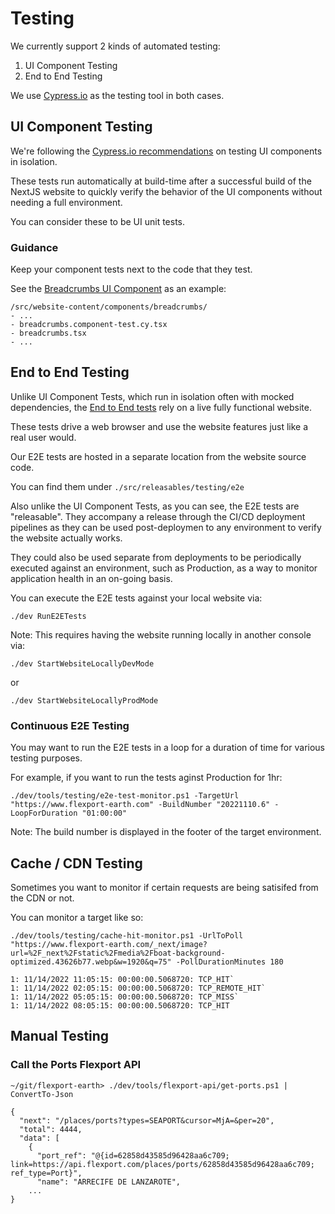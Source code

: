 # Testing

We currently support 2 kinds of automated testing:

1. UI Component Testing
2. End to End Testing

We use [Cypress.io](https://www.cypress.io) as the testing tool in both cases.

## UI Component Testing

We're following the [Cypress.io recommendations](https://docs.cypress.io/guides/core-concepts/testing-types#What-is-Component-Testing) on testing UI components in isolation.

These tests run automatically at build-time after a successful build of the NextJS website to quickly verify the behavior of the UI components without needing a full environment.

You can consider these to be UI unit tests.

### Guidance

Keep your component tests next to the code that they test.

See the [Breadcrumbs UI Component](/src/website-content/components/breadcrumbs) as an example:

```
/src/website-content/components/breadcrumbs/
- ...
- breadcrumbs.component-test.cy.tsx
- breadcrumbs.tsx
- ...
```

## End to End Testing

Unlike UI Component Tests, which run in isolation often with mocked dependencies, the [End to End tests](https://docs.cypress.io/guides/core-concepts/testing-types#What-is-E2E-Testing) rely on a live fully functional website.

These tests drive a web browser and use the website features just like a real user would.

Our E2E tests are hosted in a separate location from the website source code.

You can find them under `./src/releasables/testing/e2e`

Also unlike the UI Component Tests, as you can see, the E2E tests are "releasable". They accompany a release through the CI/CD deployment pipelines as they can be used post-deploymen to any environment to verify the website actually works.

They could also be used separate from deployments to be periodically executed against an environment, such as Production, as a way to monitor application health in an on-going basis.

You can execute the E2E tests against your local website via:

`./dev RunE2ETests`

Note: This requires having the website running locally in another console via:

`./dev StartWebsiteLocallyDevMode`

or

`./dev StartWebsiteLocallyProdMode`

### Continuous E2E Testing

You may want to run the E2E tests in a loop for a duration of time for various testing purposes.

For example, if you want to run the tests aginst Production for 1hr:

`./dev/tools/testing/e2e-test-monitor.ps1 -TargetUrl "https://www.flexport-earth.com" -BuildNumber "20221110.6" -LoopForDuration "01:00:00"`

Note: The build number is displayed in the footer of the target environment.

## Cache / CDN Testing

Sometimes you want to monitor if certain requests are being satisifed from the CDN or not.

You can monitor a target like so:

```
./dev/tools/testing/cache-hit-monitor.ps1 -UrlToPoll "https://www.flexport-earth.com/_next/image?url=%2F_next%2Fstatic%2Fmedia%2Fboat-background-optimized.43626b77.webp&w=1920&q=75" -PollDurationMinutes 180

1: 11/14/2022 11:05:15: 00:00:00.5068720: TCP_HIT`
1: 11/14/2022 02:05:15: 00:00:00.5068720: TCP_REMOTE_HIT`
1: 11/14/2022 05:05:15: 00:00:00.5068720: TCP_MISS`
1: 11/14/2022 08:05:15: 00:00:00.5068720: TCP_HIT
```

## Manual Testing

### Call the Ports Flexport API

```
~/git/flexport-earth> ./dev/tools/flexport-api/get-ports.ps1 | ConvertTo-Json

{
  "next": "/places/ports?types=SEAPORT&cursor=MjA=&per=20",
  "total": 4444,
  "data": [
    {
      "port_ref": "@{id=62858d43585d96428aa6c709; link=https://api.flexport.com/places/ports/62858d43585d96428aa6c709; ref_type=Port}",
      "name": "ARRECIFE DE LANZAROTE",
    ...
}
```
